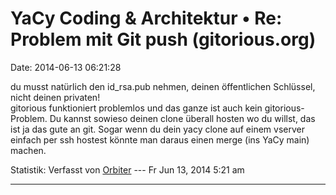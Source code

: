 YaCy Coding & Architektur • Re: Problem mit Git push (gitorious.org)
====================================================================

Date: 2014-06-13 06:21:28

du musst natürlich den id\_rsa.pub nehmen, deinen öffentlichen
Schlüssel, nicht deinen privaten!\
gitorious funktioniert problemlos und das ganze ist auch kein
gitorious-Problem. Du kannst sowieso deinen clone überall hosten wo du
willst, das ist ja das gute an git. Sogar wenn du dein yacy clone auf
einem vserver einfach per ssh hostest könnte man daraus einen merge (ins
YaCy main) machen.

Statistik: Verfasst von
[Orbiter](http://forum.yacy-websuche.de/memberlist.php?mode=viewprofile&u=2)
--- Fr Jun 13, 2014 5:21 am

------------------------------------------------------------------------
